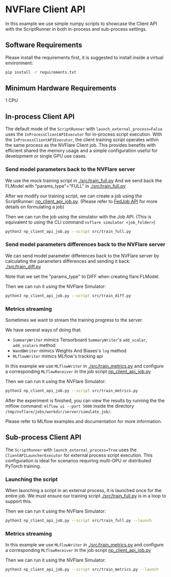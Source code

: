 # NVFlare Client API

In this example we use simple numpy scripts to showcase the Client API with the ScriptRunner in both in-process and sub-process settings.

## Software Requirements

Please install the requirements first, it is suggested to install inside a virtual environment:

```bash
pip install -r requirements.txt
```

## Minimum Hardware Requirements

1 CPU


## In-process Client API

The default mode of the `ScriptRunner` with `launch_external_process=False` uses the `InProcessClientAPIExecutor` for in-process script execution.
With the `InProcessClientAPIExecutor`, the client training script operates within the same process as the NVFlare Client job.
This provides benefits with efficient shared the memory usage and a simple configuration useful for development or single GPU use cases.

### Send model parameters back to the NVFlare server

We use the mock training script in [./src/train_full.py](./src/train_full.py)
And we send back the FLModel with "params_type"="FULL" in [./src/train_full.py](./src/train_full.py)

After we modify our training script, we can create a job using the ScriptRunner: [np_client_api_job.py](./np_client_api_job.py).
(Please refer to [FedJob API](https://nvflare.readthedocs.io/en/main/programming_guide/fed_job_api.html) for more details on formulating a job)

Then we can run the job using the simulator with the Job API. (This is equivalent to using the CLI command `nvflare simulator <job_folder>`)

```bash
python3 np_client_api_job.py --script src/train_full.py
```

### Send model parameters differences back to the NVFlare server

We can send model parameter differences back to the NVFlare server by calculating the parameters differences and sending it back: [./src/train_diff.py](./src/train_diff.py)

Note that we set the "params_type" to DIFF when creating flare.FLModel.

Then we can run it using the NVFlare Simulator:

```bash
python3 np_client_api_job.py --script src/train_diff.py
```

### Metrics streaming

Sometimes we want to stream the training progress to the server.

We have several ways of doing that:

  - `SummaryWriter` mimics Tensorboard `SummaryWriter`'s `add_scalar`, `add_scalars` method
  - `WandBWriter` mimics Weights And Biases's `log` method
  - `MLflowWriter` mimics MLflow's tracking api

In this example we use `MLflowWriter` in [./src/train_metrics.py](./src/train_metrics.py) and configure a corresponding `MLflowReceiver` in the job script [np_client_api_job.py](np_client_api_job.py)

Then we can run it using the NVFlare Simulator:

```bash
python3 np_client_api_job.py --script src/train_metrics.py
```

After the experiment is finished, you can view the results by running the the mlflow command: `mlflow ui --port 5000` inside the directory `/tmp/nvflare/jobs/workdir/server/simulate_job/`.

Please refer to MLflow examples and documentation for more information.


## Sub-process Client API

The `ScriptRunner` with `launch_external_process=True` uses the `ClientAPILauncherExecutor` for external process script execution.
This configuration is ideal for scenarios requiring multi-GPU or distributed PyTorch training.

### Launching the script

When launching a script in an external process, it is launched once for the entire job.
We must ensure our training script [./src/train_full.py](./src/train_full.py) is in a loop to support this.

Then we can run it using the NVFlare Simulator:

```bash
python3 np_client_api_job.py --script src/train_full.py --launch
```

### Metrics streaming

In this example we use `MLflowWriter` in [./src/train_metrics.py](./src/train_metrics.py) and configure a corresponding `MLflowReceiver` in the job script [np_client_api_job.py](np_client_api_job.py)

Then we can run it using the NVFlare Simulator:

```bash
python3 np_client_api_job.py --script src/train_metrics.py --launch
```
